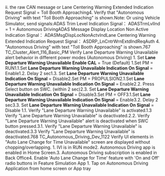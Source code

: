 ii. the raw CAN message or Lane Centering Warning Extended Indication Request Signal = Toll Booth Approaching4. Verify that "Autonomous Driving" with text "Toll Booth Approaching" is shown.Note: Or using Vehicle Simulator, send signals:ADAS Trim Level Indication Signal： ADASTrmLvlInd = 1 = Autonomous DrivingADAS Message Display Location Non Active Indication Signal： ADASMsgDispLocNonActvIndLane Centering Warning Extended Indication Request Signal： ASDRP_LnCntrWrnExtdIndReqAuth 4. "Autonomous Driving" with text "Toll Booth Approaching" is shown.767 TC_Cluster_Alert_116_Basic_PM Verify Lane Departure Warning Unavailable alert behavior in different power modes (Autonomous Driving) 1. Set **Lane Departure Warning Unavailable Enable CAL** = True (Default) 1.Set PM = RUN1.1.Set **Lane Departure Warning Unavailable Indication On Signal** = Enable1.2. Delay 2 sec1.3. Set **Lane Departure Warning Unavailable Indication On Signal** = Disable2.Set PM = PROPULSION2.1.Set **Lane Departure Warning Unavailable Indication On Signal** = Enable2.2. Press Select button on SWC. (within 2 sec)2.3. Set **Lane Departure Warning Unavailable Indication On Signal** = Disable3.Set PM = OFF3.1.Set **Lane Departure Warning Unavailable Indication On Signal** = Enable3.2. Delay 2 sec3.3. Set **Lane Departure Warning Unavailable Indication On Signal** = Disable 1.1. Verify "Lane Departure Warning Unavailable" is activated.1.3 Verify "Lane Departure Warning Unavailable" is deactivated.2.2. Verify "Lane Departure Warning Unavailable" alert is deactivated when SWC button pressed.3.1. Verify "Lane Departure Warning Unavailable" is deactivated.3.3 Verify "Lane Departure Warning Unavailable" is deactivated.768 TC_Autonomous_Driving_Dev_1122 Verify UI elements in "Auto Lane Change for Time Unavailable" screen are displayed without chopping/overlapping. 1. IVI is in RUN mode2. Autonomous Driving app is enabled in Home Screen.3. Autonomous Driving subscription is enabled in Back Office4. Enable 'Auto Lane Change for Time' feature with 'On and Off' radio buttons in Feature Simulation App 1. Tap on Autonomous Driving Application from home screen or App tray